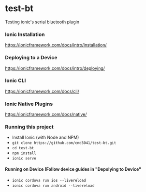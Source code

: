 # test-bt
Testing ionic's serial bluetooth plugin

### Ionic Installation 
https://ionicframework.com/docs/intro/installation/

### Deploying to a Device
https://ionicframework.com/docs/intro/deploying/

### Ionic CLI
https://ionicframework.com/docs/cli/

### Ionic Native Plugins
https://ionicframework.com/docs/native/

### Running this project
- Install Ionic (with Node and NPM)
- `git clone https://github.com/cnd5041/test-bt.git`
- `cd test-bt`
- `npm install`
- `ionic serve`

#### Running on Device (Follow device guides in "Depolying to Device" 
- `ionic cordova run ios --livereload`
- `ionic cordova run android --livereload`
